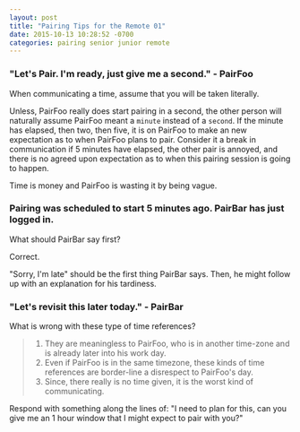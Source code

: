```yaml
---
layout: post
title: "Pairing Tips for the Remote 01"
date: 2015-10-13 10:28:52 -0700
categories: pairing senior junior remote
---
```

### "Let's Pair. I'm ready, just give me a second." - PairFoo ###

  When communicating a time, assume that you will be taken literally.

  Unless, PairFoo really does start pairing in a second, the other person will naturally assume PairFoo meant a `minute` instead of a `second`. If the minute has elapsed, then two, then five, it is on PairFoo to make an new expectation as to when PairFoo plans to pair. Consider it a break in communication if 5 minutes have elapsed, the other pair is annoyed, and there is no agreed upon expectation as to when this pairing session is going to happen.

  Time is money and PairFoo is wasting it by being vague.

### Pairing was scheduled to start 5 minutes ago. PairBar has just logged in.

  What should PairBar say first?

  Correct.

  "Sorry, I'm late" should be the first thing PairBar says. Then, he might follow up with an explanation for his tardiness.

### "Let's revisit this later today." - PairBar ###

  What is wrong with these type of time references?

  > 1) They are meaningless to PairFoo, who is in another time-zone and is already later into his work day.
  > 2) Even if PairFoo is in the same timezone, these kinds of time references are border-line a disrespect to PairFoo's day.
  > 3) Since, there really is no time given, it is the worst kind of communicating.

  Respond with something along the lines of: "I need to plan for this, can you give me an 1 hour window that I might expect to pair with you?"
